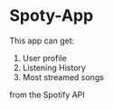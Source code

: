 # Spoty-App
This app can get:
  1. User profile
  2. Listening History 
  3. Most streamed songs
  
from the Spotify API

